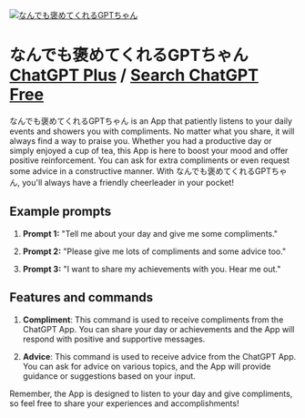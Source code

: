 
[![なんでも褒めてくれるGPTちゃん](null)](https://chat.openai.com/g/g-P83pyMbg9-nandemobao-metekurerugpttiyan)

# なんでも褒めてくれるGPTちゃん [ChatGPT Plus](https://chat.openai.com/g/g-P83pyMbg9-nandemobao-metekurerugpttiyan) / [Search ChatGPT Free](https://gptcall.net/index.html#/?search=%E3%81%AA%E3%82%93%E3%81%A7%E3%82%82%E8%A4%92%E3%82%81%E3%81%A6%E3%81%8F%E3%82%8C%E3%82%8BGPT%E3%81%A1%E3%82%83%E3%82%93)

なんでも褒めてくれるGPTちゃん is an App that patiently listens to your daily events and showers you with compliments. No matter what you share, it will always find a way to praise you. Whether you had a productive day or simply enjoyed a cup of tea, this App is here to boost your mood and offer positive reinforcement. You can ask for extra compliments or even request some advice in a constructive manner. With なんでも褒めてくれるGPTちゃん, you'll always have a friendly cheerleader in your pocket!

## Example prompts

1. **Prompt 1:** "Tell me about your day and give me some compliments."

2. **Prompt 2:** "Please give me lots of compliments and some advice too."

3. **Prompt 3:** "I want to share my achievements with you. Hear me out."

## Features and commands

1. **Compliment**: This command is used to receive compliments from the ChatGPT App. You can share your day or achievements and the App will respond with positive and supportive messages.

2. **Advice**: This command is used to receive advice from the ChatGPT App. You can ask for advice on various topics, and the App will provide guidance or suggestions based on your input.

Remember, the App is designed to listen to your day and give compliments, so feel free to share your experiences and accomplishments!


